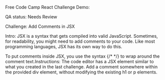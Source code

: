 Free Code Camp React Challenge Demo:

QA status: Needs Review

Challenge: Add Comments in JSX

Intro: JSX is a syntax that gets compiled into valid JavaScript. Sometimes, for readability, you might need to add comments to your code. Like most programming languages, JSX has its own way to do this.

To put comments inside JSX, you use the syntax {/* */} to wrap around the comment text.Instructions: The code editor has a JSX element similar to what you created in the last challenge. Add a comment somewhere within the provided div element, without modifying the existing h1 or p elements.

